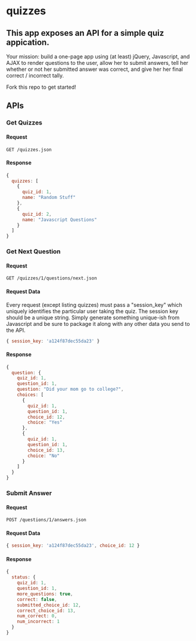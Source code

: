# quizzes

## This app exposes an API for a simple quiz appication.

Your mission: build a one-page app using (at least) jQuery, Javascript, and AJAX to render questions to the user, allow her to submit answers, tell her whether or not her submitted answer was correct, and give her her final correct / incorrect tally.

Fork this repo to get started!

## APIs

### Get Quizzes

#### Request

```
GET /quizzes.json
```

#### Response

```javascript
{
  quizzes: [
    {
      quiz_id: 1,
      name: "Random Stuff"
    },
    {
      quiz_id: 2,
      name: "Javascript Questions"
    }
  ]
}
```

### Get Next Question

#### Request

```
GET /quizzes/1/questions/next.json
```

#### Request Data

Every request (except listing quizzes) must pass a "session_key" which uniquely identifies the particular user taking the quiz. The session key should be a unique string. Simply generate something unique-ish from Javascript and be sure to package it along with any other data you send to the API.

```javascript
{ session_key: 'a124f87dec55da23' }
```

#### Response

```javascript
{
  question: {
    quiz_id: 1,
    question_id: 1,
    question: "Did your mom go to college?",
    choices: [
      {
        quiz_id: 1,
        question_id: 1,
        choice_id: 12,
        choice: "Yes"
      }, 
      {
        quiz_id: 1,
        question_id: 1,
        choice_id: 13,
        choice: "No"
      }
    ]
  }
}
```

### Submit Answer

#### Request

```
POST /questions/1/answers.json
```

#### Request Data

```javascript
{ session_key: 'a124f87dec55da23', choice_id: 12 }
```


#### Response

```javascript
{
  status: {
    quiz_id: 1,
    question_id: 1,
    more_questions: true,
    correct: false,
    submitted_choice_id: 12,
    correct_choice_id: 13,
    num_correct: 0,
    num_incorrect: 1
  }
}
```
